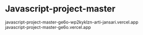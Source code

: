 # Javascript-project-master

javascript-project-master-ge6o-wp2kyklzn-arti-jansari.vercel.app
javascript-project-master-ge6o.vercel.app
